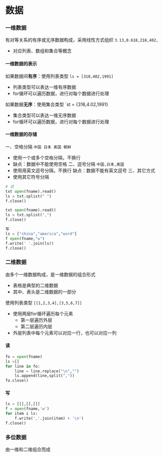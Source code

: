 # 数据
### 一维数据
有对等关系的有序或无序数据构成，采用线性方式组织
`3.13,0.618,218,402,`
- 对应列表、数组和集合等概念
#### 一维数据的表示
如果数据间**有序**：使用列表类型
`ls = [318,402,1991]`
- 列表类型可以表达一维有序数据
- for循环可以遍历数据，进行对每个数据进行处理

如果数据**无序**：使用集合类型
`st = {318,4.02,1991}
- 集合类型可以表达一维无序数据
- for循环可以遍历数据，进行对每个数据进行处理

#### 一维数据的存储
一、空格分隔
`中国 日本 美国 朝鲜`
- 使用一个或多个空格分隔，不换行
- 缺点：数据中不能使用空格
二、逗号分隔
`中国,日本,美国`
- 使用用英文逗号分隔，不换行
缺点：数据不能有英文逗号
三、其它方式
- 使用其它符号分隔

```python
# 读
txt open(fname).read()
ls = txt.splist(" ")
f.close()

txt open(fname).read()
ls = txt.splist(",")
f.close()
```
```python
写
ls = ["china","america","word"]
f open(fname,"w")
f.write(' '.join(ls))
f.close()
```

### 二维数据
由多个一维数据构成，是一维数据的组合形式
- 表格是典型的二维数据
- 其中、表头是二维数据的一部分

使用列表类型
`[[1,2,3,4],[3,5,6,7]]`
- 使用两层for循环遍历每个元素
	- 第一层遍历外层
	- 第二层遍历内层
- 外层列表中每个元素可以对应一行，也可以对应一列

#### 读
```python
fo = open(fname)
ls =[]
for line in fo:
	line = line.replace("\n","")
	ls.append(line,split(","))
fo.close()
```
#### 写
```python
ls = [[],[],[]]
f = open(fname,'w')
for item i ls:
	f.write(','.join(item) + '\n')
f.close()
```

### 多位数据
由一维和二维组合而成

